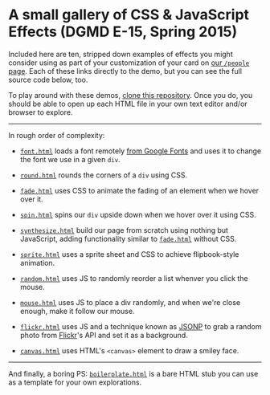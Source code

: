 # A small gallery of CSS & JavaScript Effects (DGMD E-15, Spring 2015)

Included here are ten, stripped down examples of effects you might consider using as part of your customization of your card on [our `/people` page](http://dgmde15.github.io/people).  Each of these links directly to the demo, but you can see the full source code below, too.

To play around with these demos, [clone this repository](https://www.youtube.com/watch?v=O72FWNeO-xY).  Once you do, you should be able to open up each HTML file in your own text editor and/or browser to explore.

---

In rough order of complexity:
+ [`font.html`](#file-font-html) loads a font remotely [from Google Fonts](https://www.google.com/fonts) and uses it to change the font we use in a given `div`.

+ [`round.html`](#file-round-html) rounds the corners of a `div` using CSS.

+ [`fade.html`](#file-fade-html) uses CSS to animate the fading of an element when we hover over it.

+ [`spin.html`](#file-spin-html) spins our `div` upside down when we hover over it using CSS.

+ [`synthesize.html`](#file-synthesize-html) build our page from scratch using nothing but JavaScript, adding functionality similar to [`fade.html`](#file-fade-html) without CSS.

+ [`sprite.html`](#file-sprite-html) uses a sprite sheet and CSS to achieve flipbook-style animation.

+ [`random.html`](#file-random-html) uses JS to randomly reorder a list whenver you click the mouse.

+ [`mouse.html`](#file-mouse-html) uses JS to place a div randomly, and when we're close enough, make it follow our mouse.

+ [`flickr.html`](#file-flickr-html) uses JS and a technique known as [JSONP](http://en.wikipedia.org/wiki/JSONP) to grab a random photo from [Flickr](http://flickr.com)'s API and set it as a background.

+ [`canvas.html`](#file-canvas-html) uses HTML's `<canvas>` element to draw a smiley face.

---

And finally, a boring PS: [`boilerplate.html`](#file-boilerplate-html) is a bare HTML stub you can use as a template for your own explorations.
